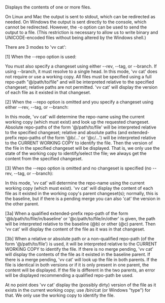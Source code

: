 Displays the contents of one or more files.

On Linux and Mac the output is sent to stdout, which can be redirected
as needed. On Windows the output is sent directly to the console, which
cannot be redirected.  However, the -o option can be used to send the
output to a file.  (This restriction is necessary to allow
us to write binary and UNICODE-encoded files without being
altered by the Windows shell.)

There are 3 modes to 'vv cat':

[1] When the --repo option is used:

You must also specify a
changeset using either --rev, --tag, or --branch.  If using
--branch, it must resolve to a single head.  In this mode,
'vv cat' does not require or use a working copy.  All
files must be specified using a full repo-path "@/path/to/file"
and will be interpreted relative to the specified changeset;
relative paths are not permitted.
'vv cat' will display the version of each file as it existed
in that changeset.

[2] When the --repo option is omitted and you specify a
changeset using either --rev, --tag, or --branch:

In this mode, 'vv cat' will determine the repo-name using the current
working copy (which must exist) and look up the
requested changeset.  Absolute repo-paths of the form '@/path/to/file'
will be interpreted relative to the specified changeset; relative
and absolute paths (and extended-prefix repo-paths of the form '@b/...'
or '@c/...') will be interpreted relative to the CURRENT WORKING
COPY to identify the file.
Then the version of the file in the specified changeset
will be displayed.  That is, we only use the state of the working 
copy to identify/select
the file; we always get the content from the specified changeset.

[3] When the --repo option is omitted and no changeset is
specified (no --rev, --tag, or --branch):

In this mode, 'vv cat' will determine the repo-name using the current working copy (which must
exist).  'vv cat' will display the content of
each file as it existed in the working copy's parent changeset(s); normally,
this is the baseline, but if there is a pending merge you can also
'cat' the version in the other parent.  

[3a] When a qualified extended-prefix
repo-path of the form '@b/path/to/file/in/baseline' or '@c/path/to/file/in/other'
is given, the path will be interpreted relative to the baseline (@b) or other (@c)
parent.  Then 'vv cat' will display the content of the file as it was in that changeset.

[3b] When a relative or absolute path or a non-qualified
repo-path (of the form '@/path/to/file') is used, it will be
interpreted relative to the CURRENT WORKING COPY to identify the file.
If there is no merge pending, 'vv cat' will display the contents
of the file as it existed in the baseline parent.
If there is a merge pending, 'vv cat' will look up the file in both
parents.  If the file is identical in both versions or if it is only present
in one parent, the content will be displayed.  If the file is different in the
two parents, an error will be displayed recommending a qualified
repo-path be used.

At no point does 'vv cat' display the (possibly dirty)
version of the file as it exists in the current working copy;
use /bin/cat (or Windows "type") for that.  We only use the working copy to identify
the file.

